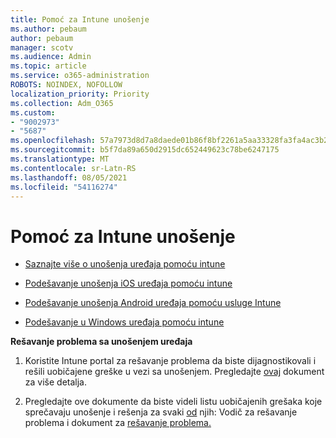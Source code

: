 ```yaml
---
title: Pomoć za Intune unošenje
ms.author: pebaum
author: pebaum
manager: scotv
ms.audience: Admin
ms.topic: article
ms.service: o365-administration
ROBOTS: NOINDEX, NOFOLLOW
localization_priority: Priority
ms.collection: Adm_O365
ms.custom:
- "9002973"
- "5687"
ms.openlocfilehash: 57a7973d8d7a8daede01b86f8bf2261a5aa33328fa3fa4ac3b2e0a8967ee964b
ms.sourcegitcommit: b5f7da89a650d2915dc652449623c78be6247175
ms.translationtype: MT
ms.contentlocale: sr-Latn-RS
ms.lasthandoff: 08/05/2021
ms.locfileid: "54116274"
---
```

# <a name="help-with-intune-enrollment"></a>Pomoć za Intune unošenje


- [Saznajte više o unošenja uređaja pomoću intune](https://docs.microsoft.com/intune/device-enrollment)

- [Podešavanje unošenja iOS uređaja pomoću intune](https://docs.microsoft.com/intune/ios-enroll)

- [Podešavanje unošenja Android uređaja pomoću usluge Intune](https://docs.microsoft.com/intune/android-enroll)

- [Podešavanje u Windows uređaja pomoću intune](https://docs.microsoft.com/intune/windows-enroll)

**Rešavanje problema sa unošenjem uređaja**

1. Koristite Intune portal za rešavanje problema da biste dijagnostikovali i rešili uobičajene greške u vezi sa unošenjem. Pregledajte [ovaj](https://docs.microsoft.com/intune/help-desk-operators) dokument za više detalja.

2. Pregledajte ove dokumente da biste videli listu uobičajenih grešaka koje sprečavaju unošenje i rešenja za svaki [od](https://support.microsoft.com/help/4469913/troubleshooting-windows-device-enrollment-problems-in-microsoft-intune) njih: Vodič za rešavanje problema i dokument za [rešavanje problema.](https://docs.microsoft.com/intune/troubleshoot-device-enrollment-in-intune)